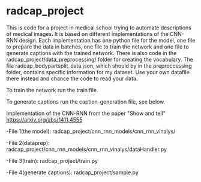 # radcap_project
This is code for a project in medical school trying to automate descriptions of medical images. 
It is based on different implementations of the CNN-RNN design. Each implementation has one python file for the model, one file to prepare the data in batches, one file to train the network and one file to generate captions with the trained network. 
There is also code in the radcap_project/data_preprocessing/ folder for creating the vocabulary. The file radcap_bodypartsplit_data.json, which should by in the preproccessing folder, contains specific information for my dataset. Use your own datafile there instead and chance the code to read your data.

To train the network run the train file.

To generate captions run the caption-generation file, see below. 

Implementation of the CNN-RNN from the paper "Show and tell" https://arxiv.org/abs/1411.4555

-File 1(the model): radcap_project/cnn_rnn_models/cnn_rnn_vinalys/

-File 2(dataprep): radcap_project/cnn_rnn_models/cnn_rnn_vinalys/dataHandler.py

-File 3(train): radcap_project/train.py

-File 4(generate captions): radcap_project/sample.py